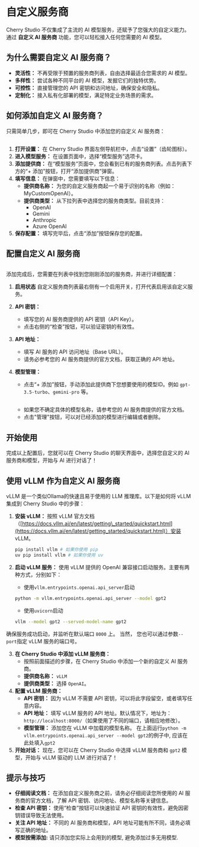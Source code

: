 # 自定义服务商

Cherry Studio 不仅集成了主流的 AI 模型服务，还赋予了您强大的自定义能力。通过 **自定义 AI 服务商** 功能，您可以轻松接入任何您需要的 AI 模型。

## 为什么需要自定义 AI 服务商？

* **灵活性：** 不再受限于预置的服务商列表，自由选择最适合您需求的 AI 模型。
* **多样性：** 尝试各种不同平台的 AI 模型，发掘它们的独特优势。
* **可控性：** 直接管理您的 API 密钥和访问地址，确保安全和隐私。
* **定制化：** 接入私有化部署的模型，满足特定业务场景的需求。

## 如何添加自定义 AI 服务商？

只需简单几步，即可在 Cherry Studio 中添加您的自定义 AI 服务商：

<figure><img src="../../.gitbook/assets/image (2) (5).png" alt=""><figcaption></figcaption></figure>

1. **打开设置：** 在 Cherry Studio 界面左侧导航栏中，点击“设置”（齿轮图标）。
2. **进入模型服务：** 在设置页面中，选择“模型服务”选项卡。
3. **添加提供商：** 在“模型服务”页面中，您会看到已有的服务商列表。点击列表下方的“+ 添加”按钮，打开“添加提供商”弹窗。
4. **填写信息：** 在弹窗中，您需要填写以下信息：
   * **提供商名称：** 为您的自定义服务商起一个易于识别的名称（例如：MyCustomOpenAI）。
   * **提供商类型：** 从下拉列表中选择您的服务商类型。目前支持：
     * OpenAI
     * Gemini
     * Anthropic
     * Azure OpenAI
5. **保存配置：** 填写完毕后，点击“添加”按钮保存您的配置。

## 配置自定义 AI 服务商

<figure><img src="../../.gitbook/assets/image (3) (5) (1).png" alt=""><figcaption></figcaption></figure>

添加完成后，您需要在列表中找到您刚刚添加的服务商，并进行详细配置：

1. **启用状态** 自定义服务商列表最右侧有一个启用开关，打开代表启用该自定义服务。
2. **API 密钥：**
   * 填写您的 AI 服务商提供的 API 密钥（API Key）。
   * 点击右侧的“检查”按钮，可以验证密钥的有效性。
3. **API 地址：**
   * 填写 AI 服务的 API 访问地址（Base URL）。
   * 请务必参考您的 AI 服务商提供的官方文档，获取正确的 API 地址。
4.  **模型管理：**

    * 点击“+ 添加”按钮，手动添加此提供商下您想要使用的模型ID。例如 `gpt-3.5-turbo`、`gemini-pro` 等。

    <figure><img src="../../.gitbook/assets/image (4) (5).png" alt=""><figcaption></figcaption></figure>

    * 如果您不确定具体的模型名称，请参考您的 AI 服务商提供的官方文档。
    * 点击"管理"按钮，可以对已经添加的模型进行编辑或者删除。

## 开始使用

完成以上配置后，您就可以在 Cherry Studio 的聊天界面中，选择您自定义的 AI 服务商和模型，开始与 AI 进行对话了！

## 使用 vLLM 作为自定义 AI 服务商

vLLM 是一个类似Ollama的快速且易于使用的 LLM 推理库。以下是如何将 vLLM 集成到 Cherry Studio 中的步骤：

1.  **安装 vLLM：** 按照 vLLM 官方文档（[https://docs.vllm.ai/en/latest/getting\_started/quickstart.html](https://docs.vllm.ai/en/latest/getting_started/quickstart.html)）安装 vLLM。

    ```sh
    pip install vllm # 如果你使用 pip
    uv pip install vllm # 如果你使用 uv
    ```
2.  **启动 vLLM 服务：** 使用 vLLM 提供的 OpenAI 兼容接口启动服务。主要有两种方式，分别如下：

    * 使用`vllm.entrypoints.openai.api_server`启动

    ```sh
    python -m vllm.entrypoints.openai.api_server --model gpt2
    ```

    * 使用`uvicorn`启动

    ```sh
    vllm --model gpt2 --served-model-name gpt2
    ```

确保服务成功启动，并监听在默认端口 `8000` 上。 当然， 您也可以通过参数`--port`指定 vLLM 服务的端口号。

3. **在 Cherry Studio 中添加 vLLM 服务商：**
   * 按照前面描述的步骤，在 Cherry Studio 中添加一个新的自定义 AI 服务商。
   * **提供商名称：** `vLLM`
   * **提供商类型：** 选择 `OpenAI`。
4. **配置 vLLM 服务商：**
   * **API 密钥：** 因为 vLLM 不需要 API 密钥，可以将此字段留空，或者填写任意内容。
   * **API 地址：** 填写 vLLM 服务的 API 地址。默认情况下，地址为： `http://localhost:8000/`（如果使用了不同的端口，请相应地修改）。
   * **模型管理：** 添加您在 vLLM 中加载的模型名称。 在上面运行`python -m vllm.entrypoints.openai.api_server --model gpt2`的例子中, 应该在此处填入`gpt2`
5. **开始对话：** 现在，您可以在 Cherry Studio 中选择 vLLM 服务商和 `gpt2` 模型，开始与 vLLM 驱动的 LLM 进行对话了！

## 提示与技巧

* **仔细阅读文档：** 在添加自定义服务商之前，请务必仔细阅读您所使用的 AI 服务商的官方文档，了解 API 密钥、访问地址、模型名称等关键信息。
* **检查 API 密钥：** 使用“检查”按钮可以快速验证 API 密钥的有效性，避免因密钥错误导致无法使用。
* **关注 API 地址：** 不同的 AI 服务商和模型，API 地址可能有所不同，请务必填写正确的地址。
* **模型按需添加:** 请只添加您实际上会用到的模型, 避免添加过多无用模型.
